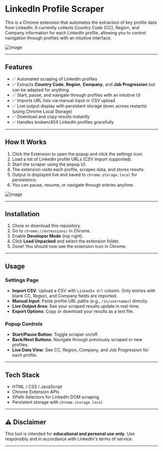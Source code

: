 # LinkedIn Profile Scraper

This is a Chrome extension that automates the extraction of key profile data from LinkedIn. It currently collects Country Code (CC), Region, and Company information for each LinkedIn profile, allowing you to control navigation through profiles with an intuitive interface.

![image](https://github.com/user-attachments/assets/b171e8fe-1180-4737-a506-4e4e7bdaa0f5) 

---

## Features

- ✅ Automated scraping of LinkedIn profiles
- ✅ Extracts **Country Code**, **Region**, **Company**, and **Job Progression** but can be adapted for anything
- ✅ Start, pause, and navigate through profiles with an intuitive UI
- ✅ Imports URL lists via manual input or CSV upload
- ✅ Live output display with persistent storage (even across restarts) (using Chrome Local Storage)
- ✅ Download and copy results instantly
- ✅ Handles broken/404 LinkedIn profiles gracefully

---

## How It Works

1. Click the Extension to open the popup and click the settings icon.
2. Load a list of LinkedIn profile URLs (CSV import supported).
3. Start the scraper using the popup UI.
4. The extension visits each profile, scrapes data, and stores results.
5. Output is displayed live and saved to `chrome.storage.local` for persistence.
6. You can pause, resume, or navigate through entries anytime.

![image](https://github.com/user-attachments/assets/3bcb1ce4-588d-46e0-b680-c04608be1de2)

---

## Installation

1. Clone or download this repository.
2. Go to `chrome://extensions/` in Chrome.
3. Enable **Developer Mode** (top right).
4. Click **Load Unpacked** and select the extension folder.
5. Done! You should now see the extension icon in Chrome.

---

## Usage

### Settings Page
- **Import CSV**: Upload a CSV with `LinkedIn Url` column. Only entries with blank CC, Region, and Company fields are imported.
- **Manual Input**: Paste profile URL paths (e.g., `/in/username/`) directly.
- **Live Output Area**: See your scraped results update in real-time.
- **Export Options**: Copy or download your results as a text file.

### Popup Controls
- **Start/Pause Button**: Toggle scraper on/off.
- **Back/Next Buttons**: Navigate through previously scraped or new profiles.
- **Live Data View**: See CC, Region, Company, and Job Progression for each profile.

---

## Tech Stack
- HTML / CSS / JavaScript
- Chrome Extension APIs
- XPath Selectors for LinkedIn DOM scraping
- Persistent storage with `chrome.storage.local`

---

## ⚠️ Disclaimer
This tool is intended for **educational and personal use only**. Use responsibly and in accordance with LinkedIn's terms of service.

---

